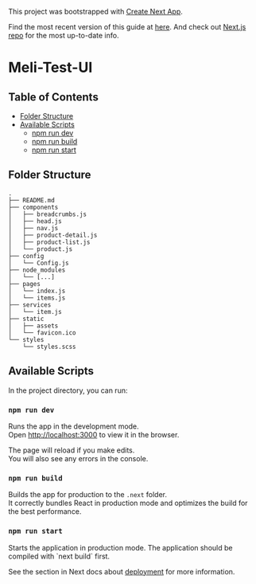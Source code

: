 This project was bootstrapped with [Create Next App](https://github.com/segmentio/create-next-app).

Find the most recent version of this guide at [here](https://github.com/segmentio/create-next-app/blob/master/lib/templates/default/README.md). And check out [Next.js repo](https://github.com/zeit/next.js) for the most up-to-date info.
# Meli-Test-UI

## Table of Contents

- [Folder Structure](#folder-structure)
- [Available Scripts](#available-scripts)
  - [npm run dev](#npm-run-dev)
  - [npm run build](#npm-run-build)
  - [npm run start](#npm-run-start)

## Folder Structure


```
.
├── README.md
├── components
│   ├── breadcrumbs.js
│   ├── head.js
│   ├── nav.js
│   ├── product-detail.js
│   ├── product-list.js
│   └── product.js
├── config
│   └── Config.js
├── node_modules
│   └── [...]
├── pages
│   └── index.js
│   └── items.js
├── services
│   └── item.js
├── static
│   ├── assets
│   └── favicon.ico
└── styles
    └── styles.scss
```

## Available Scripts

In the project directory, you can run:

### `npm run dev`

Runs the app in the development mode.<br>
Open [http://localhost:3000](http://localhost:3000) to view it in the browser.

The page will reload if you make edits.<br>
You will also see any errors in the console.

### `npm run build`

Builds the app for production to the `.next` folder.<br>
It correctly bundles React in production mode and optimizes the build for the best performance.

### `npm run start`

Starts the application in production mode.
The application should be compiled with \`next build\` first.

See the section in Next docs about [deployment](https://github.com/zeit/next.js/wiki/Deployment) for more information.
